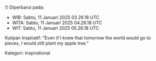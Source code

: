 ⏰ Diperbarui pada:
- WIB: Sabtu, 11 Januari 2025 03.26.18 UTC
- WITA: Sabtu, 11 Januari 2025 04.26.18 UTC
- WIT: Sabtu, 11 Januari 2025 05.26.18 UTC

Kutipan Inspiratif:
"Even if I knew that tomorrow the world would go to pieces, I would still plant my apple tree."


Kategori: inspirational

